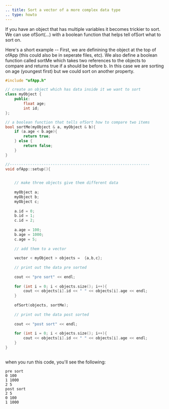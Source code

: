 ```yaml
---
.. title: Sort a vector of a more complex data type 
.. type: howto
---
```



If you have an object that has multiple variables it becomes trickier to sort.  We can use ofSort(...) with a boolean function that helps tell ofSort what to sort on.  
    

Here's a short example -- First, we are definining the object at the top of ofApp (this could also be in seperate files, etc).  We also define a boolean function called sortMe which takes two references to the objects to compare and returns true if a should be before b.  In this case we are sorting on age (youngest first) but we could sort on another property.   


```cpp
#include "ofApp.h"

// create an object which has data inside it we want to sort
class myObject {
    public:
        float age;
        int id;
};

// a boolean function that tells ofSort how to compare two items
bool sortMe(myObject & a, myObject & b){
    if (a.age < b.age){
        return true;
    } else {
        return false;
    }
}

//--------------------------------------------------------------
void ofApp::setup(){

    
    // make three objects give them different data
    
    myObject a;
    myObject b;
    myObject c;
    
    a.id = 0;
    b.id = 1;
    c.id = 2;
    
    a.age = 100;
    b.age = 1000;
    c.age = 5;
    
    // add them to a vector
    
    vector < myObject > objects =  {a,b,c};
    
    // print out the data pre sorted 
    
    cout << "pre sort" << endl;
    
    for (int i = 0; i < objects.size(); i++){
        cout << objects[i].id << " " << objects[i].age << endl;
    }
    
    ofSort(objects, sortMe);
    
    // print out the data post sorted
    
    cout << "post sort" << endl;
    
    for (int i = 0; i < objects.size(); i++){
        cout << objects[i].id << " " << objects[i].age << endl;
    }
}
 
```

when you run this code, you'll see the following: 

```
pre sort
0 100
1 1000
2 5
post sort
2 5
0 100
1 1000
```
